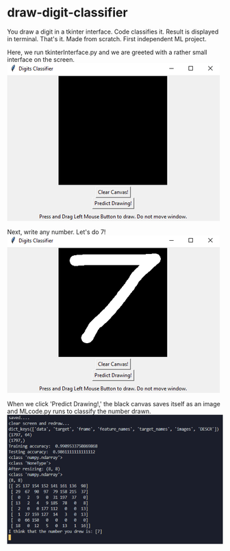 # draw-digit-classifier
You draw a digit in a tkinter interface. Code classifies it. Result is displayed in terminal. That's it. Made from scratch. First independent ML project. 

Here, we run tkinterInterface.py and we are greeted with a rather small interface on the screen.
![](Images/Screenshot1.PNG)

Next, write any number. Let's do 7!
![](Images/Screenshot2.PNG)

When we click 'Predict Drawing!,' the black canvas saves itself as an image and MLcode.py runs to classify the number drawn.
![](Images/Output.PNG)
